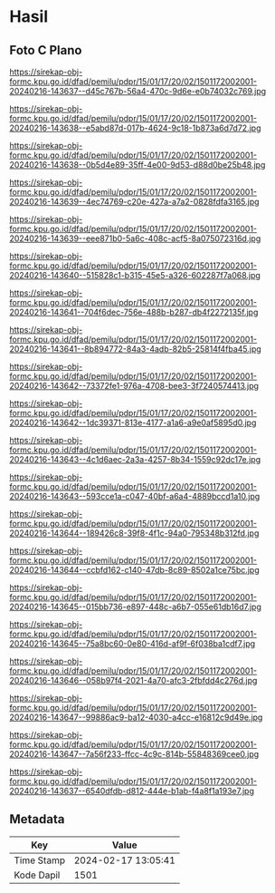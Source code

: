 # Hasil

## Foto C Plano

https://sirekap-obj-formc.kpu.go.id/dfad/pemilu/pdpr/15/01/17/20/02/1501172002001-20240216-143637--d45c767b-56a4-470c-9d6e-e0b74032c769.jpg

https://sirekap-obj-formc.kpu.go.id/dfad/pemilu/pdpr/15/01/17/20/02/1501172002001-20240216-143638--e5abd87d-017b-4624-9c18-1b873a6d7d72.jpg

https://sirekap-obj-formc.kpu.go.id/dfad/pemilu/pdpr/15/01/17/20/02/1501172002001-20240216-143638--0b5d4e89-35ff-4e00-9d53-d88d0be25b48.jpg

https://sirekap-obj-formc.kpu.go.id/dfad/pemilu/pdpr/15/01/17/20/02/1501172002001-20240216-143639--4ec74769-c20e-427a-a7a2-0828fdfa3165.jpg

https://sirekap-obj-formc.kpu.go.id/dfad/pemilu/pdpr/15/01/17/20/02/1501172002001-20240216-143639--eee871b0-5a6c-408c-acf5-8a075072316d.jpg

https://sirekap-obj-formc.kpu.go.id/dfad/pemilu/pdpr/15/01/17/20/02/1501172002001-20240216-143640--515828c1-b315-45e5-a326-602287f7a068.jpg

https://sirekap-obj-formc.kpu.go.id/dfad/pemilu/pdpr/15/01/17/20/02/1501172002001-20240216-143641--704f6dec-756e-488b-b287-db4f2272135f.jpg

https://sirekap-obj-formc.kpu.go.id/dfad/pemilu/pdpr/15/01/17/20/02/1501172002001-20240216-143641--8b894772-84a3-4adb-82b5-25814f4fba45.jpg

https://sirekap-obj-formc.kpu.go.id/dfad/pemilu/pdpr/15/01/17/20/02/1501172002001-20240216-143642--73372fe1-976a-4708-bee3-3f7240574413.jpg

https://sirekap-obj-formc.kpu.go.id/dfad/pemilu/pdpr/15/01/17/20/02/1501172002001-20240216-143642--1dc39371-813e-4177-a1a6-a9e0af5895d0.jpg

https://sirekap-obj-formc.kpu.go.id/dfad/pemilu/pdpr/15/01/17/20/02/1501172002001-20240216-143643--4c1d6aec-2a3a-4257-8b34-1559c92dc17e.jpg

https://sirekap-obj-formc.kpu.go.id/dfad/pemilu/pdpr/15/01/17/20/02/1501172002001-20240216-143643--593cce1a-c047-40bf-a6a4-4889bccd1a10.jpg

https://sirekap-obj-formc.kpu.go.id/dfad/pemilu/pdpr/15/01/17/20/02/1501172002001-20240216-143644--189426c8-39f8-4f1c-94a0-795348b312fd.jpg

https://sirekap-obj-formc.kpu.go.id/dfad/pemilu/pdpr/15/01/17/20/02/1501172002001-20240216-143644--ccbfd162-c140-47db-8c89-8502a1ce75bc.jpg

https://sirekap-obj-formc.kpu.go.id/dfad/pemilu/pdpr/15/01/17/20/02/1501172002001-20240216-143645--015bb736-e897-448c-a6b7-055e61db16d7.jpg

https://sirekap-obj-formc.kpu.go.id/dfad/pemilu/pdpr/15/01/17/20/02/1501172002001-20240216-143645--75a8bc60-0e80-416d-af9f-6f038ba1cdf7.jpg

https://sirekap-obj-formc.kpu.go.id/dfad/pemilu/pdpr/15/01/17/20/02/1501172002001-20240216-143646--058b97f4-2021-4a70-afc3-2fbfdd4c276d.jpg

https://sirekap-obj-formc.kpu.go.id/dfad/pemilu/pdpr/15/01/17/20/02/1501172002001-20240216-143647--99886ac9-ba12-4030-a4cc-e16812c9d49e.jpg

https://sirekap-obj-formc.kpu.go.id/dfad/pemilu/pdpr/15/01/17/20/02/1501172002001-20240216-143647--7a56f233-ffcc-4c9c-814b-55848369cee0.jpg

https://sirekap-obj-formc.kpu.go.id/dfad/pemilu/pdpr/15/01/17/20/02/1501172002001-20240216-143637--6540dfdb-d812-444e-b1ab-f4a8f1a193e7.jpg


## Metadata

| Key        | Value               |
| ---------- | ------------------- |
| Time Stamp | 2024-02-17 13:05:41 |
| Kode Dapil | 1501                |



